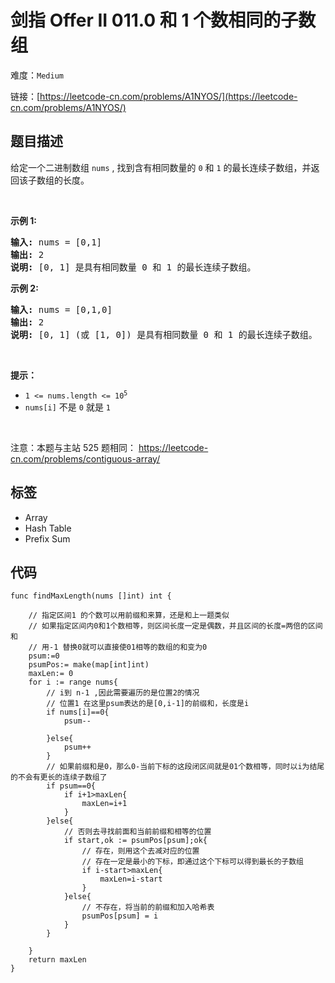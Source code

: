 # 剑指 Offer II 011.0 和 1 个数相同的子数组

难度：`Medium`

 链接：[https://leetcode-cn.com/problems/A1NYOS/](https://leetcode-cn.com/problems/A1NYOS/)

## 题目描述

<p>给定一个二进制数组 <code>nums</code> , 找到含有相同数量的 <code>0</code> 和 <code>1</code> 的最长连续子数组，并返回该子数组的长度。</p>

<p>&nbsp;</p>

<p><strong>示例 1:</strong></p>

<pre>
<strong>输入:</strong> nums = [0,1]
<strong>输出:</strong> 2
<strong>说明:</strong> [0, 1] 是具有相同数量 0 和 1 的最长连续子数组。</pre>

<p><strong>示例 2:</strong></p>

<pre>
<strong>输入:</strong> nums = [0,1,0]
<strong>输出:</strong> 2
<strong>说明:</strong> [0, 1] (或 [1, 0]) 是具有相同数量 0 和 1 的最长连续子数组。</pre>

<p>&nbsp;</p>

<p><strong>提示：</strong></p>

<ul>
	<li><code>1 &lt;= nums.length &lt;= 10<sup>5</sup></code></li>
	<li><code>nums[i]</code> 不是 <code>0</code> 就是 <code>1</code></li>
</ul>

<p>&nbsp;</p>

<p><meta charset="UTF-8" />注意：本题与主站 525&nbsp;题相同：&nbsp;<a href="https://leetcode-cn.com/problems/contiguous-array/">https://leetcode-cn.com/problems/contiguous-array/</a></p>

## 标签

 - Array 
 - Hash Table 
 - Prefix Sum 

## 代码

```golang
func findMaxLength(nums []int) int {

    // 指定区间1 的个数可以用前缀和来算，还是和上一题类似
    // 如果指定区间内0和1个数相等，则区间长度一定是偶数，并且区间的长度=两倍的区间和
    // 用-1 替换0就可以直接使01相等的数组的和变为0
    psum:=0
    psumPos:= make(map[int]int)
    maxLen:= 0
    for i := range nums{
        // i到 n-1 ,因此需要遍历的是位置2的情况
        // 位置1 在这里psum表达的是[0,i-1]的前缀和，长度是i
        if nums[i]==0{
            psum--

        }else{
            psum++
        }
        // 如果前缀和是0，那么0-当前下标的这段闭区间就是01个数相等，同时以i为结尾的不会有更长的连续子数组了
        if psum==0{
            if i+1>maxLen{
                maxLen=i+1
            }
        }else{
            // 否则去寻找前面和当前前缀和相等的位置
            if start,ok := psumPos[psum];ok{
                // 存在，则用这个去减对应的位置
                // 存在一定是最小的下标，即通过这个下标可以得到最长的子数组
                if i-start>maxLen{
                    maxLen=i-start
                }
            }else{
                // 不存在，将当前的前缀和加入哈希表
                psumPos[psum] = i 
            }
        }
        
    }
    return maxLen
}
```